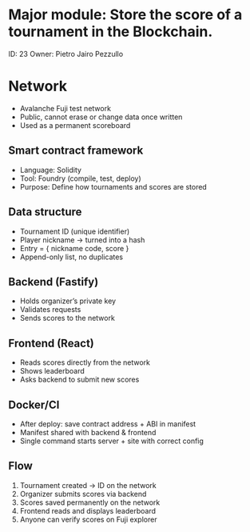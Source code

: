# Major module: Store the score of a tournament in the Blockchain.

ID: 23
Owner: Pietro Jairo Pezzullo

# Network

- Avalanche Fuji test network
- Public, cannot erase or change data once written
- Used as a permanent scoreboard

## Smart contract framework

- Language: Solidity
- Tool: Foundry (compile, test, deploy)
- Purpose: Define how tournaments and scores are stored

## Data structure

- Tournament ID (unique identifier)
- Player nickname → turned into a hash
- Entry = { nickname code, score }
- Append-only list, no duplicates

## Backend (Fastify)

- Holds organizer’s private key
- Validates requests
- Sends scores to the network

## Frontend (React)

- Reads scores directly from the network
- Shows leaderboard
- Asks backend to submit new scores

## Docker/CI

- After deploy: save contract address + ABI in manifest
- Manifest shared with backend & frontend
- Single command starts server + site with correct config

## Flow

1. Tournament created → ID on the network
2. Organizer submits scores via backend
3. Scores saved permanently on the network
4. Frontend reads and displays leaderboard
5. Anyone can verify scores on Fuji explorer